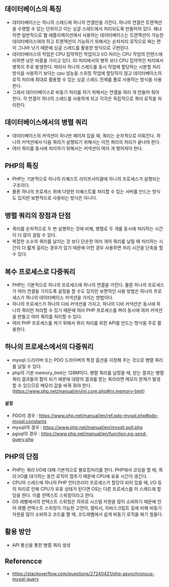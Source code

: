 ## 데이터베이스의 특징
- 데이터베이스는 하나의 스레드에 하나의 연결만을 가진다. 하나의 연결은 트렌젝션을 수행할 수 있는 단위이고 이는 싱글 스레드에서 처리되도록 만들어져 있다. 왜냐하면 일반적으로 웹 애플리케이션에서 사용하는 데이터베이스는 트렌젝션이 가능한 데이터베이스여야 하고 트렌젝션이 가능하기 위해서는 순차처리 로직으로 짜는 편이 그나마 낫기 때문에 싱글 스레드를 활용한 방식으로 구현된다.
- 데이터베이스의 작업은 CPU 집약적인 작업이고 I/O 처리는 CPU 작업의 인텐스에 비하면 낮은 비중을 가지고 있다. IO 처리에서의 병목 보다 CPU 집약적인 처리에서 병목이 주로 발생한다. 따라서 하나의 스레드를 동시 작업에 할당하는 시분할 처리 방식을 사용하기 보다는 cpu 성능을 스위칭 작업에 할당하지 않고 데이터베이스의 로직 처리에 최대로 활용할 수 있는 싱글 스레드 전체를 풀로 사용하는 방식을 사용한다.
- 그래서 데이터베이스로 비동기 처리를 하기 위해서는 연결을 여러 개 만들어 줘야 한다. 각 연결이 하나의 스레드를 사용하게 되고 각각은 독립적으로 쿼리 로직을 처리한다.


## 데이터베이스에서의 병렬 쿼리
- 데이터베이스의 커넥션이 하나만 매어져 있을 때, 쿼리는 순차적으로 이뤄진다. 하나의 커넥션에서 다음 쿼리가 실행되기 위해서는 이전 쿼리의 처리가 끝나야 한다.
- 여러 쿼리를 동시에 처리하기 위해서는 커넥션이 여러 개 맺어져야 한다.


## PHP의 특징
- PHP는 기본적으로 하나의 리퀘스트 라이프사이클에 하나의 프로세스가 실행되는 구조이다.
- 물론 하나의 프로세스 위에 다양한 리퀘스트를 처리할 수 있는 서버를 만드는 방식도 있지만 보편적으로 사용되는 방식은 아니다.


## 병렬 쿼리의 장점과 단점
- 쿼리를 순차적으로 두 번 실행하는 것에 비해, 병렬로 두 개를 동시에 처리하는 시간이 더 많이 걸릴 수 있다.
- 복잡한 소수의 쿼리를 날리는 것 보다 단순한 여러 개의 쿼리를 날릴 때 처리하는 시간이 더 짧게 걸리는 경우가 있기 때문에 이런 경우 사용하면 처리 시간을 단축을 할 수 있다.


## 복수 프로세스로 다중쿼리
- PHP는 기본적으로 하나의 프로세스에 하나의 연결을 가진다. 물론 하나의 프로세스가 여러 연결을 가지도록 설정을 할 수도 있지만 보편적인 사용 방법은 하나의 프로세스가 하나의 데이터베이스 커넥션을 가지는 방법이다.
- 하나의 프로세스가 하나의 디비 커넥션을 가지고, 하나의 디비 커넥션은 동시에 하나의 쿼리만 처리할 수 있기 때문에 여러 PHP 프로세스를 켜야 동시에 여러 커넥션을 만들고 여러 쿼리를 처리할 수 있다.
- 여러 PHP 프로세스를 켜기 위해서 쿼리 처리를 위한 API를 만드는 방식을 주로 활용한다.


## 하나의 프로세스에서의 다중쿼리
- mysqli 드라이버 또는 PDO 드라이버의 특정 옵션을 지정해 주는 것으로 병렬 쿼리를 날릴 수 있다.
- php의 기본 memory_limit는 128M이다. 병렬 쿼리를 날렸을 때, 받는 결과는 병렬 쿼리 결과들의 합이 되기 때문에 대량의 결과를 받는 쿼리라면 메모리 문제가 발생할 수 있으므로 메모리 값을 바꿔 줘야 한다. (https://www.php.net/manual/en/ini.core.php#ini.memory-limit)


#### 설정
- PDO의 경우 : https://www.php.net/manual/en/ref.pdo-mysql.php#pdo-mysql.constants
- mysqli의 경우 : https://www.php.net/manual/en/mysqli.poll.php
- pgsql의 경우 : https://www.php.net/manual/en/function.pg-send-query.php


## PHP의 단점
- PHP는 쿼리 I/O에 대해 기본적으로 블로킹처리를 한다. PHP에서 코딩을 할 때, 쿼리 I/O를 대기하는 동안 로직이 멈추기 때문에 CPU에 유휴 시간이 생긴다.
- CPU의 스레드에 하나의 PHP 인터프리터 프로세스가 할당이 되어 있을 때, I/O 등의 처리로 인해 CPU가 유휴 상태가 된다면 OS는 다른 프로세스를 이 스레드에 할당을 한다. 이를 컨텍스트 스위칭이라고 한다.
- OS 레벨에서의 컨텍스트 스위칭은 의외로 시스템 자원을 많이 소비하기 때문에 언어 레벨 컨텍스트 스위칭이 가능한 고언어, 엘릭서, 자바스크립트 등에 비해 비동기 자원을 많이 소비하고 코드를 짤 때, 코드레벨에서 쉽게 비동기 로직을 짜기 힘들다.


## 활용 방안
- API 통신을 통한 병렬 쿼리 생성


## Referencce
- https://stackoverflow.com/questions/27240421/php-asynchronous-mysql-query
